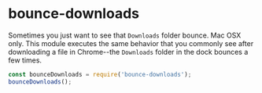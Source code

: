 # bounce-downloads

Sometimes you just want to see that `Downloads` folder bounce. Mac OSX only. This module executes the same behavior that you commonly see after downloading a file in Chrome--the `Downloads` folder in the dock bounces a few times.

```javascript
const bounceDownloads = require('bounce-downloads');
bounceDownloads();
```
